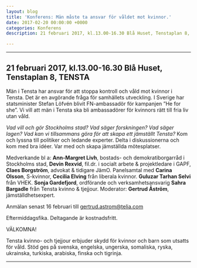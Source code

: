 ```yaml
---
layout: blog
title: 'Konferens: Män måste ta ansvar för våldet mot kvinnor.'
date: 2017-02-20 00:00:00 +0000
categories: Konferens
description: 21 februari 2017, kl.13.00-16.30 Blå Huset, Tenstaplan 8, TENSTA

---
```

***

## 21 februari 2017, kl.13.00-16.30 Blå Huset, Tenstaplan 8, TENSTA

Män i Tensta har ansvar för att stoppa kontroll och våld mot
kvinnor i Tensta. Det är en avgörande fråga för samhällets utveckling.
I Sverige har statsminister Stefan Löfvén blivit FN-ambassadör för kampanjen ”He for she”. Vi vill att män i Tensta ska bli ambassadörer för kvinnors rätt till fria liv utan våld.

_Vad vill och gör Stockholms stad? Vad säger forskningen? Vad säger lagen? Vad kan vi tillsammans göra för att skapa ett jämställt Tensta?_
Kom och lyssna till politiker och ledande experter.
Delta i diskussionerna och kom med bra idéer.
Var med och skapa jämställda mötesplatser.

Medverkande bl a: **Ann-Margret Livh**, bostads- och demokratiborgarråd i Stockholms stad, **Devin Rexvid**, fil.dr. i socialt arbete & projektledare i GAPF, **Claes Borgström**, advokat & tidigare JämO.
Panelsamtal med **Carina Olsson**, S-kvinnor, **Cecilia Elving** från liberala kvinnor. **Guluzar Tarhan Selvi** från VHEK. **Sonja Gardefjord**, ordförande och verksamhetsansvarig **Sahra Bargadle** från Tensta kvinno & tjejjour.
Moderator: **Gertrud Åström**, jämställdhetsexpert.

Anmälan senast 16 februari till gertrud.astrom@telia.com

Eftermiddagsfika. Deltagande är kostnadsfritt.

VÄLKOMNA!

Tensta kvinno- och tjejjour erbjuder skydd för kvinnor och barn som utsatts för våld. Stöd ges på svenska, engelska, ungerska, somaliska, ryska, ukrainska, turkiska, arabiska, finska och tigrinja.

***